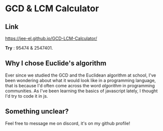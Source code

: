 # GCD & LCM Calculator

## Link

https://jee-el.github.io/GCD-LCM-Calculator/

**Try** : 95474 & 2547401.

## Why I chose Euclide's algorithm

Ever since we studied the GCD and the Euclidean algorithm at school, I've been wondering about what it would look like in a programming language, that is because I'd often come across the word _algorithm_ in programming communities. As I've been learning the basics of javascript lately, I thought I'd try to code it in js.

## Something unclear?

Feel free to message me on discord, it's on my github profile!
